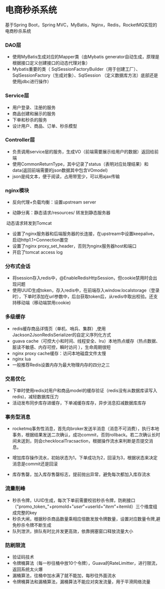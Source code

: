 # 电商秒杀系统

基于Spring Boot，Spring MVC，MyBatis，Nginx，Redis，RocketMQ实现的电商秒杀系统

### DAO层

- 使用MyBatis生成对应的Mapper类（由Mybatis generator自动生成，原理是根据接口定义创建接口的动态代理对象）
- Mybatis重要的类（ SqlSessionFactoryBuilder（用于创建工厂）、SqlSessionFactory（生成对象）、SqlSession （定义数据库方法）底部还是使用jdbc进行操作）

### Service层

- 用户登录、注册的服务
- 商品创建和展示的服务
- 下单和秒杀的服务
- 设计用户、商品、订单、秒杀模型

### Controller层

- 负责调用service层的服务，生成VO（前端需要展示给用户的数据）返回给前端
- 使用CommonReturnType，其中记录了status（表明对应处理结果）和data(返回前端需要的json数据其中包含VOmodel)
- json是纯文本，便于阅读，占用带宽少，可以用ajax传输



### nginx模块

- 反向代理+负载均衡：设置upstream server

- 动静分离：静态请求/resources/ 转发到静态服务器

​                   动态请求转发到Tomcat

- 设置了nginx服务器和后端服务器的长连接，在upstream中设置keepalive，启动http1.1+Connection置空
- 设置了nginx proxy_set_header，否则为nginx服务器host和端口
- 开启了tomcat access log



### 分布式会话

- 将session存入redis中，@EnableRedisHttpSession，但cookie禁用时会出现问题
- 使用UUID生成token，存入redis中，在前端存入window.localstorage（登录时），下单时添加在url参数中，后台获取token后，从redis中取出校验。还支持移动端（移动端禁用cookie)



### 多级缓存

- redis缓存商品详情页（单机、哨兵、集群）,使用Jackson2JsonRedisSerializer的自定义序列化方式
- guava cache（可控大小和时间、线程安全、lru）本地热点缓存（热点数据、脏读不敏感、内存可控，瞬时访问 ），生命周期很短
- nginx proxy cache缓存：访问本地磁盘文件太慢
- nginx lua
- 一般推荐Redis设置内存为最大物理内存的四分之三



### 交易优化

- 下单时使用redis对用户和商品model的缓存验证（redis没有从数据库读写入redis)，减轻数据库压力
- 活动发布同步库存进缓存，下单减缓存库存，异步消息扣减数据库库存



### 事务型消息

- rocketmq事务性消息，首先向broker发送半消息（消息不可消费），执行本地事务，根据结果发送二次确认，成功commit，否则rollback。若二次确认长时间未送到，则会checklocalTracsaction，根据操作流水来判断是否提交消息。
- 增加库存操作流水，初始状态为1，下单成功为2，回滚为3，根据状态来决定消息是commit还是回滚

- 库存售罄，加入库存售罄标志，提前抛出异常，避免每次都加入库存流水



### 流量削峰

- 秒杀令牌，UUID生成，每次下单前需要校验秒杀令牌，防刷接口（"promo_token_"+promoId+"_user_"+userId+"_item_"+itemId）三个维度组成完整的key
- 秒杀大闸，根据秒杀商品数量乘相应倍数发放令牌数量，设置对应数量令牌,避免秒杀令牌不断生成
- 队列泄洪，排队有时比并发更高效，依靠拥塞窗口释放流量大小



### 防刷限流

- 验证码技术
- 令牌桶算法（每一秒往桶中放10个令牌），Guava的RateLimitter，进行限流，返回系统太火爆
- 漏桶算法，往桶中加水满了就不能加，每秒往外面流水
- 令牌桶算法和漏桶算法，漏桶算法不能应对突发流量，用于平滑网络流量



